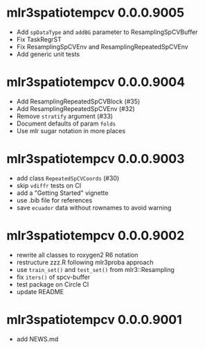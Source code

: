 # mlr3spatiotempcv 0.0.0.9005

* Add `spDataType` and `addBG` parameter to ResamplingSpCVBuffer
* Fix TaskRegrST
* Fix ResamplingSpCVEnv and ResamplingRepeatedSpCVEnv
* Add generic unit tests


# mlr3spatiotempcv 0.0.0.9004

* Add ResamplingRepeatedSpCVBlock (#35)
* Add ResamplingRepeatedSpCVEnv (#32)
* Remove `stratify` argument (#33)
* Document defaults of param `folds`
* Use mlr sugar notation in more places


# mlr3spatiotempcv 0.0.0.9003

* add class `RepeatedSpCVCoords` (#30)
* skip `vdiffr` tests on CI
* add a "Getting Started" vignette
* use .bib file for references
* save `ecuador` data without rownames to avoid warning


# mlr3spatiotempcv 0.0.0.9002

* rewrite all classes to roxygen2 R6 notation
* restructure zzz.R following mlr3proba approach
* use `train_set()` and `test_set()` from mlr3::Resampling
* fix `iters()` of spcv-buffer
* test package on Circle CI
* update README


# mlr3spatiotempcv 0.0.0.9001

* add NEWS.md




